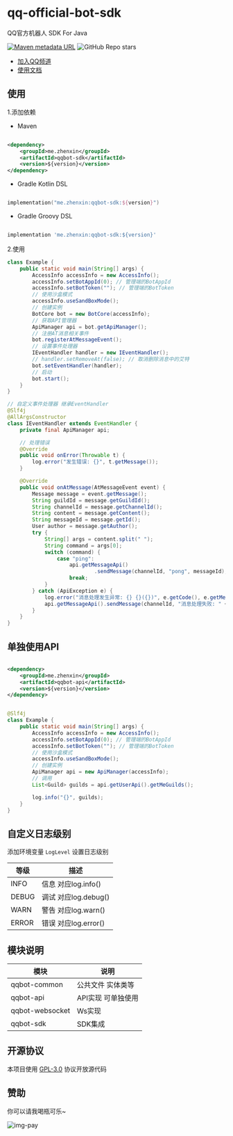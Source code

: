 # qq-official-bot-sdk

QQ官方机器人 SDK For Java

[![Maven metadata URL][img-maven]][maven]
![GitHub Repo stars][img-stars]

* [加入QQ频道][qqguild]
* [使用文档][docs]

## 使用

1.添加依赖

* Maven

```xml

<dependency>
    <groupId>me.zhenxin</groupId>
    <artifactId>qqbot-sdk</artifactId>
    <version>${version}</version>
</dependency>
```

* Gradle Kotlin DSL

```kotlin

implementation("me.zhenxin:qqbot-sdk:${version}")
```

* Gradle Groovy DSL

```groovy

implementation 'me.zhenxin:qqbot-sdk:${version}'
```

2.使用

```java
class Example {
    public static void main(String[] args) {
        AccessInfo accessInfo = new AccessInfo();
        accessInfo.setBotAppId(0); // 管理端的BotAppId
        accessInfo.setBotToken(""); // 管理端的BotToken
        // 使用沙盒模式
        accessInfo.useSandBoxMode();
        // 创建实例
        BotCore bot = new BotCore(accessInfo);
        // 获取API管理器
        ApiManager api = bot.getApiManager();
        // 注册AT消息相关事件
        bot.registerAtMessageEvent();
        // 设置事件处理器
        IEventHandler handler = new IEventHandler();
        // handler.setRemoveAt(false); // 取消删除消息中的艾特
        bot.setEventHandler(handler);
        // 启动
        bot.start();
    }
}

// 自定义事件处理器 继承EventHandler
@Slf4j
@AllArgsConstructor
class IEventHandler extends EventHandler {
    private final ApiManager api;

    // 处理错误
    @Override
    public void onError(Throwable t) {
        log.error("发生错误: {}", t.getMessage());
    }

    @Override
    public void onAtMessage(AtMessageEvent event) {
        Message message = event.getMessage();
        String guildId = message.getGuildId();
        String channelId = message.getChannelId();
        String content = message.getContent();
        String messageId = message.getId();
        User author = message.getAuthor();
        try {
            String[] args = content.split(" ");
            String command = args[0];
            switch (command) {
                case "ping":
                    api.getMessageApi()
                            .sendMessage(channelId, "pong", messageId);
                    break;
            }
        } catch (ApiException e) {
            log.error("消息处理发生异常: {} {}({})", e.getCode(), e.getMessage(), e.getError());
            api.getMessageApi().sendMessage(channelId, "消息处理失败: " + e.getMessage(), messageId);
        }
    }
}
```

## 单独使用API

```xml

<dependency>
    <groupId>me.zhenxin</groupId>
    <artifactId>qqbot-api</artifactId>
    <version>${version}</version>
</dependency>
```

```java

@Slf4j
class Example {
    public static void main(String[] args) {
        AccessInfo accessInfo = new AccessInfo();
        accessInfo.setBotAppId(0); // 管理端的BotAppId
        accessInfo.setBotToken(""); // 管理端的BotToken
        // 使用沙盒模式
        accessInfo.useSandBoxMode();
        // 创建实例
        ApiManager api = new ApiManager(accessInfo);
        // 调用
        List<Guild> guilds = api.getUserApi().getMeGuilds();

        log.info("{}", guilds);
    }
}
```

## 自定义日志级别

添加环境变量 `LogLevel` 设置日志级别

| 等级    | 描述               |
|-------|------------------|
| INFO  | 信息 对应log.info()  |
| DEBUG | 调试 对应log.debug() |
| WARN  | 警告 对应log.warn()  |
| ERROR | 错误 对应log.error() |

## 模块说明

| 模块              | 说明          |
|-----------------|-------------|
| qqbot-common    | 公共文件 实体类等   |
| qqbot-api       | API实现 可单独使用 |
| qqbot-websocket | Ws实现        |
| qqbot-sdk       | SDK集成       |

## 开源协议

本项目使用 [GPL-3.0](LICENSE) 协议开放源代码

## 赞助

你可以请我喝瓶可乐~

![img-pay]

[maven]: https://search.maven.org/artifact/me.zhenxin/qqbot-sdk/1.0.2/jar

[docs]: https://sdk.armoe.cn/qq/

[qqguild]: https://qun.qq.com/qqweb/qunpro/share?_wv=3&_wwv=128&inviteCode=GECpm&from=246610&biz=ka

[img-maven]: https://img.shields.io/maven-central/v/me.zhenxin/qqbot-sdk

[img-stars]: https://img.shields.io/github/stars/xiaoye-bot/qq-official-bot-sdk

[img-pay]: https://s2.loli.net/2022/01/12/wqhXNKAlnMZ5oci.png